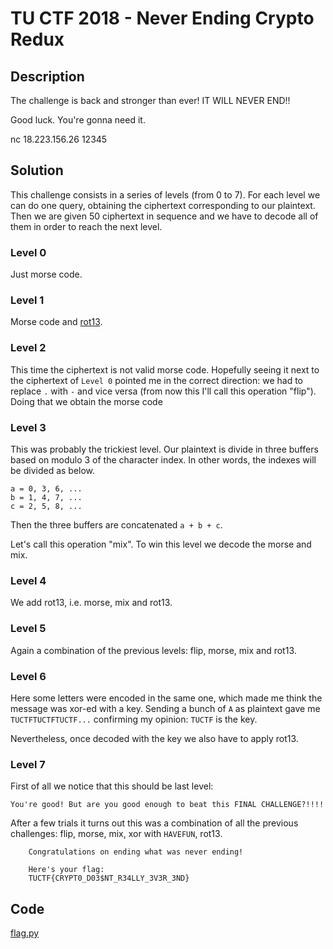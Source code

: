 # TU CTF 2018 - Never Ending Crypto Redux

## Description
The challenge is back and stronger than ever!
IT WILL NEVER END!!

Good luck. You're gonna need it.

nc 18.223.156.26 12345

## Solution
This challenge consists in a series of levels (from 0 to 7). For each level we can do one query, obtaining the ciphertext corresponding to our plaintext. Then we are given 50 ciphertext in sequence and we have to decode all of them in order to reach the next level.

### Level 0
Just morse code.

### Level 1
Morse code and [rot13](https://en.wikipedia.org/wiki/ROT13).

### Level 2
This time the ciphertext is not valid morse code. Hopefully seeing it next to the ciphertext of `Level 0` pointed me in the correct direction: we had to replace `.` with `-` and vice versa (from now this I'll call this operation "flip"). Doing that we obtain the morse code

### Level 3
This was probably the trickiest level. Our plaintext is divide in three buffers based on modulo 3 of the character index. In other words, the indexes will be divided as below.

```
a = 0, 3, 6, ...
b = 1, 4, 7, ...
c = 2, 5, 8, ...
```

Then the three buffers are concatenated `a + b + c`.

Let's call this operation "mix". To win this level we decode the morse and mix.

### Level 4
We add rot13, i.e. morse, mix and rot13.

### Level 5
Again a combination of the previous levels: flip, morse, mix and rot13.

### Level 6
Here some letters were encoded in the same one, which made me think the message was xor-ed with a key. Sending a bunch of `A` as plaintext gave me `TUCTFTUCTFTUCTF...` confirming my opinion: `TUCTF` is the key.

Nevertheless, once decoded with the key we also have to apply rot13.

### Level 7
First of all we notice that this should be last level:

`You're good! But are you good enough
to beat this FINAL CHALLENGE?!!!!`

After a few trials it turns out this was a combination of all the previous challenges: flip, morse, mix, xor with `HAVEFUN`, rot13.

```
    Congratulations on ending what was never ending!

    Here's your flag:
    TUCTF{CRYPT0_D03$NT_R34LLY_3V3R_3ND}
```

## Code
[flag.py](./flag.py)
